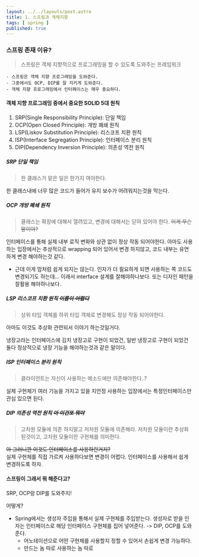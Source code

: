 ```yaml
---
layout: ../../layouts/post.astro
title: 1. 스프링과 객체지향
tags: [ spring ]
published: true
---
```


### 스프링 존재 이유?

> 스프링은 객체 지향적으로 프로그래밍을 할 수 있도록 도와주는 프레임워크

```text:3줄 요약
- 스프링은 객체 지향 프로그래밍을 도와준다.
- 그중에서도 OCP, DIP를 잘 지키게 도와준다.
- 객체 지향 프로그래밍에서 인터페이스는 매우 중요하다. 
```

#### 객체 지향 프로그래밍 중에서 중요한 SOLID 5대 원칙

1. SRP(Single Responsibility Principle): 단일 책임
2. OCP(Open Closed Principle): 개방 폐쇄 원칙
3. LSP(Liskov Substitution Principle): 리스코프 치환 원칙
4. ISP(Interface Segregation Principle): 인터페이스 분리 원칙
5. DIP(Dependency Inversion Principle): 의존성 역전 원칙

##### SRP 단일 책임

> 한 클래스가 맡은 일은 한가지 여야한다.

한 클래스내에 너무 많은 코드가 들어가 유지 보수가 어려워지는것을 막는다.

##### OCP 개방 폐쇄 원칙

> 클래스는 확장에 대해서 열려있고, 변경에 대해서는 닫혀 있어야 한다. ~~이게 무슨 말이야?~~

인터페이스를 통해 실제 내부 로직 변화와 상관 없이 정상 작동 되어야한다. 아마도 사용하는 입장에서는 추상적으로 wrapping 되어 있어서 변경 하지않고, 코드 내부는 유연하게 변경 해야하는것 같다.

* 근데 이게 맘처럼 쉽게 되지는 않는다. 인자가 더 필요하게 되면 사용하는 쪽 코드도 변경되기도 하는데... 이래서 interface 설계를 잘해야하나보다. 또는 디자인 패턴을 잘활용 해야하나보다.

##### LSP 리스코프 치환 원칙 ~~이름이 어렵다~~

> 상위 타입 객체를 하위 타입 객체로 변경해도 정상 작동 되어야한다.

아마도 이것도 추상화 관련되서 이야기 하는것일거다.

냉장고라는 인터페이스에 김치 냉장고로 구현이 되었건, 일반 냉장고로 구현이 되었건 둘다 정상적으로 냉장 기능을 해야하는것과 같은 말이다.

##### ISP 인터페이스 분리 원칙

> 클라이언트는 자신이 사용하는 메소드에만 의존해야한다..?

실제 구현체가 여러 기능을 가지고 있을 지언정 사용하는 입장에서는 특정인터페이스만 관심 있으면 된다.

##### DIP 의존성 역전 원칙 ~~아 이건또 뭐야~~

> 고차원 모듈에 의존 하지말고 저차원 모듈에 의존해라. 저차원 모듈이란 추상화 된것이고, 고차원 모듈이란 구현체를 의미한다.

~~아 그러니깐 이것도 인터페이스를 사용하란거지?~~  
실제 구현체를 직접 가르켜 사용하다보면 변경이 어렵다. 인터페이스를 사용해서 쉽게 변경하도록 하자.

#### 스프링이 그래서 뭐 해준다고?

SRP, OCP랑 DIP를 도와주지!

어떻게?

- Spring에서는 생성자 주입을 통해서 실제 구현체를 주입받는다. 생성자로 받을 인자는 인터페이스로 해당 인터페이스 구현체를 집어 넣어준다. -> DIP, OCP를 도와준다.
  - 어노테이션으로 어떤 구현체를 사용할지 정할 수 있어서 손쉽게 변경 가능하다.
  - 만드는 놈 따로 사용하는 놈 따로